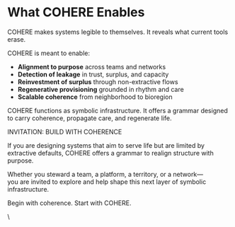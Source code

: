 # What COHERE Enables

COHERE makes systems legible to themselves. It reveals what current tools erase.

COHERE is meant to enable:

* **Alignment to purpose** across teams and networks
* **Detection of leakage** in trust, surplus, and capacity
* **Reinvestment of surplus** through non-extractive flows
* **Regenerative provisioning** grounded in rhythm and care
* **Scalable coherence** from neighborhood to bioregion

COHERE functions as symbolic infrastructure. It offers a grammar designed to carry coherence, propagate care, and regenerate life.

INVITATION: BUILD WITH COHERENCE

If you are designing systems that aim to serve life but are limited by extractive defaults, COHERE offers a grammar to realign structure with purpose.

Whether you steward a team, a platform, a territory, or a network—\
you are invited to explore and help shape this next layer of symbolic infrastructure.

Begin with coherence. Start with COHERE.

\
